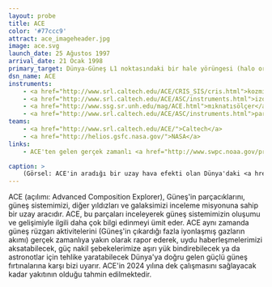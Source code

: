 ```yaml
---
layout: probe
title: ACE
color: '#77ccc9'
attract: ace_imageheader.jpg
image: ace.svg
launch_date: 25 Ağustos 1997
arrival_date: 21 Ocak 1998
primary_target: Dünya-Güneş L1 noktasındaki bir hale yörüngesi (halo orbit)
dsn_name: ACE
instruments:
    - <a href="http://www.srl.caltech.edu/ACE/CRIS_SIS/cris.html">kozmik ışın spektrometresi</a>
    - <a href="http://www.srl.caltech.edu/ACE/ASC/instruments.html">izotop spektrometreleri</a>
    - <a href="http://www.ssg.sr.unh.edu/mag/ACE.html">mıknatısölçer</a>
    - <a href="http://www.srl.caltech.edu/ACE/ASC/instruments.html">parçacık sensörleri</a>
teams:
    - <a href="http://www.srl.caltech.edu/ACE/">Caltech</a>
    - <a href="http://helios.gsfc.nasa.gov/">NASA</a>
links:
    - ACE'ten gelen gerçek zamanlı <a href="http://www.swpc.noaa.gov/products/ace-real-time-solar-wind">güneş rüzgarı verileri</a>

caption: >
    (Görsel: ACE'in aradığı bir uzay hava efekti olan Dünya'daki <a href="http://www.nasa.gov/content/aurora-australis-or-the-southern-lights-0/">kutup ışıkları</a>nın Uluslararası Uzay İstasyonu'ndan görünüşü, NASA)
---
```

ACE (açılımı: Advanced Composition Explorer), Güneş'in parçacıklarını, güneş sistemimizi, diğer yıldızları ve galaksimizi inceleme misyonuna sahip bir uzay aracıdır. ACE, bu parçaları inceleyerek güneş sistemimizin oluşumu ve gelişimiyle ilgili daha çok bilgi edinmeyi ümit eder. ACE aynı zamanda güneş rüzgarı aktivitelerini (Güneş'in çıkardığı fazla iyonlaşmış gazların akımı) gerçek zamanlıya yakın olarak rapor ederek, uydu haberleşmelerimizi aksatabilecek, güç nakil şebekelerimize aşırı yük bindirebilecek ya da astronotlar için tehlike yaratabilecek Dünya'ya doğru gelen güçlü güneş fırtınalarına karşı bizi uyarır. ACE'in 2024 yılına dek çalışmasını sağlayacak kadar yakıtının olduğu tahmin edilmektedir.